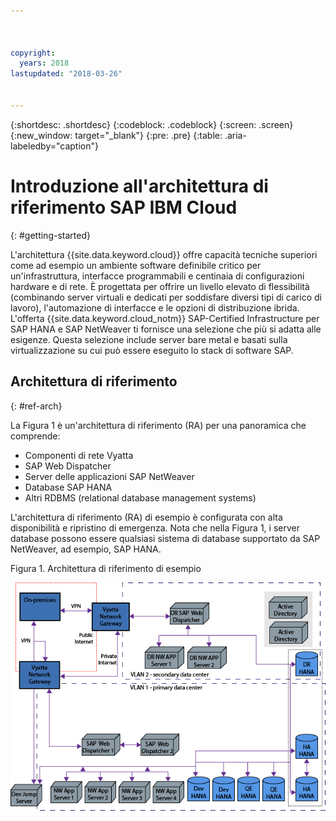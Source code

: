 ```yaml
---



copyright:
  years: 2018
lastupdated: "2018-03-26"


---
```


{:shortdesc: .shortdesc}
{:codeblock: .codeblock}
{:screen: .screen}
{:new_window: target="_blank"}
{:pre: .pre}
{:table: .aria-labeledby="caption"}

# Introduzione all'architettura di riferimento SAP IBM Cloud
{: #getting-started}

L'architettura {{site.data.keyword.cloud}} offre capacità tecniche superiori come ad esempio un ambiente software definibile critico per un'infrastruttura, interfacce programmabili e centinaia di configurazioni hardware e di rete. È progettata per offrire un livello elevato di flessibilità (combinando server virtuali e dedicati per soddisfare diversi tipi di carico di lavoro), l'automazione di interfacce e le opzioni di distribuzione ibrida. L'offerta {{site.data.keyword.cloud_notm}} SAP-Certified Infrastructure per SAP HANA e SAP NetWeaver ti fornisce una selezione che più si adatta alle esigenze. Questa selezione include server bare metal e basati sulla virtualizzazione su cui può essere eseguito lo stack di software SAP.

## Architettura di riferimento
{: #ref-arch}

La Figura 1 è un'architettura di riferimento (RA) per una panoramica che comprende: 

  * Componenti di rete Vyatta
  * SAP Web Dispatcher
  * Server delle applicazioni SAP NetWeaver
  * Database SAP HANA
  * Altri RDBMS (relational database management systems) 
  
L'architettura di riferimento (RA) di esempio è configurata con alta disponibilità e ripristino di emergenza. Nota che nella Figura 1, i server database possono essere qualsiasi sistema di database supportato da SAP NetWeaver, ad esempio, SAP HANA. 

Figura 1. Architettura di riferimento di esempio

![Figura 1. Architettura di riferimento di esempio](/images/ref_architecture.png "Architettura di riferimento di esempio")
